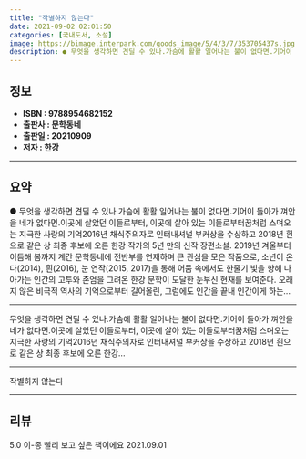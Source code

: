 ```yaml
---
title: "작별하지 않는다"
date: 2021-09-02 02:01:50
categories: [국내도서, 소설]
image: https://bimage.interpark.com/goods_image/5/4/3/7/353705437s.jpg
description: ● 무엇을 생각하면 견딜 수 있나.가슴에 활활 일어나는 불이 없다면.기어이 돌아가 껴안을 네가 없다면.이곳에 살았던 이들로부터, 이곳에 살아 있는 이들로부터꿈처럼 스며오는 지극한 사랑의 기억2016년 채식주의자로 인터내셔널 부커상을 수상하고 2018년 흰으로 같은 상 최종 후보에 오른
---
```


## **정보**

- **ISBN : 9788954682152**
- **출판사 : 문학동네**
- **출판일 : 20210909**
- **저자 : 한강**

------



## **요약**

●  무엇을 생각하면 견딜 수 있나.가슴에 활활 일어나는 불이 없다면.기어이 돌아가 껴안을 네가 없다면.이곳에 살았던 이들로부터, 이곳에 살아 있는 이들로부터꿈처럼 스며오는 지극한 사랑의 기억2016년 채식주의자로 인터내셔널 부커상을 수상하고 2018년 흰으로 같은 상 최종 후보에 오른 한강 작가의 5년 만의 신작 장편소설. 2019년 겨울부터 이듬해 봄까지 계간 문학동네에 전반부를 연재하며 큰 관심을 모은 작품으로, 소년이 온다(2014), 흰(2016), 눈 연작(2015, 2017)을 통해 어둠 속에서도 한줄기 빛을 향해 나아가는 인간의 고투와 존엄을 그려온 한강 문학이 도달한 눈부신 현재를 보여준다. 오래지 않은 비극적 역사의 기억으로부터 길어올린, 그럼에도 인간을 끝내 인간이게 하는...

------

무엇을 생각하면 견딜 수 있나.가슴에 활활 일어나는 불이 없다면.기어이 돌아가 껴안을 네가 없다면.이곳에 살았던 이들로부터, 이곳에 살아 있는 이들로부터꿈처럼 스며오는 지극한 사랑의 기억2016년 채식주의자로 인터내셔널 부커상을 수상하고 2018년 흰으로 같은 상 최종 후보에 오른 한강... 

------


작별하지 않는다 

------


## **리뷰** 

5.0 이-종 빨리 보고 싶은 책이에요 2021.09.01 <br/>